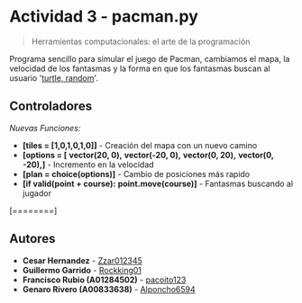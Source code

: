 # Actividad 3 - pacman.py

> Herramientas computacionales: el arte de la programación

Programa sencillo para simular el juego de Pacman, cambiamos el mapa, la velocidad de los fantasmas y la forma en que los fantasmas buscan al usuario '[turtle, random](https://docs.python.org/3/library/turtle.html)'.

## Controladores

*Nuevas Funciones:*
* **[tiles = [1,0,1,0,1,0]]** - Creación del mapa con un nuevo camino
* **[options = [**
                **vector(20, 0),**
                **vector(-20, 0),**
                **vector(0, 20),**
                **vector(0, -20),]** - Incremento en la velocidad
* **[plan = choice(options)]** - Cambio de posiciones más rapido
* **[if valid(point + course):**
            **point.move(course)]** - Fantasmas buscando al jugador

[========]

## Autores

- **Cesar Hernandez** - [Zzar012345](https://github.com/Zzar012345)
- **Guillermo Garrido** - [Rockking01](https://github.com/Rockking01)
- **Francisco Rubio (A01284502)** - [pacoito123](https://github.com/pacoito123)
- **Genaro Rivero (A00833638)** - [Alponcho6594](https://github.com/Alponcho6594)
